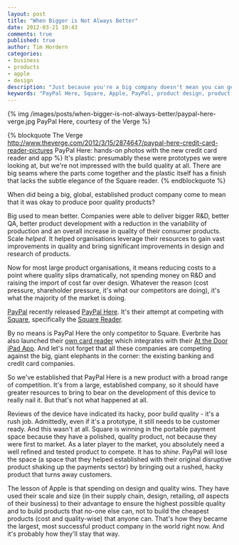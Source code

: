 ```yaml
---
layout: post
title: "When Bigger is Not Always Better"
date: 2012-03-21 10:43
comments: true
published: true
author: Tim Hordern
categories: 
- business
- products
- apple
- design
description: "Just because you're a big company doesn't mean you can get away with building poor quality products. Fast and nimble competitors will deliver higher quality products and destroy your existing market dominance."
keywords: "PayPal Here, Square, Apple, PayPal, product design, product development, business scaling, quality"
---
```


{% img /images/posts/when-bigger-is-not-always-better/paypal-here-verge.jpg PayPal Here, courtesy of the Verge %}

{% blockquote The Verge http://www.theverge.com/2012/3/15/2874647/paypal-here-credit-card-reader-pictures PayPal Here: hands-on photos with the new credit card reader and app %}
It's plastic: presumably these were prototypes we were looking at, but we're not impressed with the build quality at all. There are big seams where the parts come together and the plastic itself has a finish that lacks the subtle elegance of the Square reader.
{% endblockquote %}

When did being a big, global, established product company come to mean that it was okay to produce poor quality products?

Big used to mean better. Companies were able to deliver bigger R&D, better QA, better product development with a reduction in the variability of production and an overall increase in quality of their consumer products. Scale *helped*. It helped organisations leverage their resources to gain vast improvements in quality and bring significant improvements in design and research of products.
 
Now for most large product organisations, it means reducing costs to a point where quality slips dramatically, not spending money on R&D and raising the import of cost far over design. Whatever the reason (cost pressure, shareholder pressure, it's what our competitors are doing), it's what the majority of the market is doing.

[PayPal](http://www.paypal.com) recently released [PayPal Here](https://www.paypal.com/webapps/mpp/credit-card-reader). It's their attempt at competing with [Square](https://squareup.com/), specifically the [Square Reader](https://squareup.com/square).

By no means is PayPal Here the only competitor to Square. Everbrite has also launched their [own card reader](http://mashable/2012/03/20/eventbrite-card-reader) which integrates with their [At the Door iPad App](http://mashable.com/2011/06/09/eventbrite-for-the-ipad). And let's not forget that all these companies are competing against the big, giant elephants in the corner: the existing banking and credit card companies.

So we've established that PayPal Here is a new product with a broad range of competition. It's from a large, established company, so it should have greater resources to bring to bear on the development of this device to really nail it. But that's not what happened at all.

Reviews of the device have indicated its hacky, poor build quality - it's a rush job. Admittedly, even if it's a prototype, it still needs to be customer ready. And this wasn't at all. Square is winning in the portable payment space because they have a polished, quality product, not because they were first to market. As a later player to the market, you absolutely need a well refined and tested product to compete. It has to *shine*. PayPal will lose the space (a space that they helped established with their original disruptive product shaking up the payments sector) by bringing out a rushed, hacky product that turns away customers.

The lesson of Apple is that spending on design and quality wins. They have used their scale and size (in their supply chain, design, retailing, *all* aspects of their business) to their advantage to ensure the highest possible quality and to build products that no-one else can, not to build the cheapest products (cost and quality-wise) that anyone can. That's how they became the largest, most successful product company in the world right now. And it's probably how they'll stay that way.